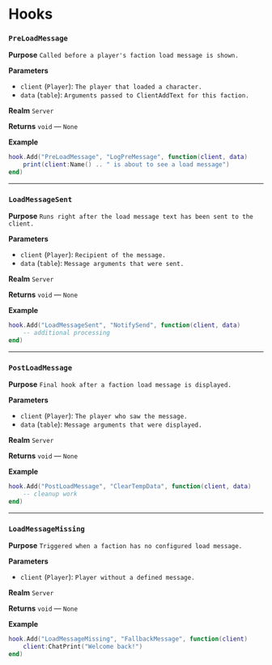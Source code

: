 # Hooks

### `PreLoadMessage`

**Purpose**
`Called before a player's faction load message is shown.`

**Parameters**

* `client` (`Player`): `The player that loaded a character.`
* `data` (`table`): `Arguments passed to ClientAddText for this faction.`

**Realm**
`Server`

**Returns**
`void` — `None`

**Example**
```lua
hook.Add("PreLoadMessage", "LogPreMessage", function(client, data)
    print(client:Name() .. " is about to see a load message")
end)
```

---

### `LoadMessageSent`

**Purpose**
`Runs right after the load message text has been sent to the client.`

**Parameters**

* `client` (`Player`): `Recipient of the message.`
* `data` (`table`): `Message arguments that were sent.`

**Realm**
`Server`

**Returns**
`void` — `None`

**Example**
```lua
hook.Add("LoadMessageSent", "NotifySend", function(client, data)
    -- additional processing
end)
```

---

### `PostLoadMessage`

**Purpose**
`Final hook after a faction load message is displayed.`

**Parameters**

* `client` (`Player`): `The player who saw the message.`
* `data` (`table`): `Message arguments that were displayed.`

**Realm**
`Server`

**Returns**
`void` — `None`

**Example**
```lua
hook.Add("PostLoadMessage", "ClearTempData", function(client, data)
    -- cleanup work
end)
```

---

### `LoadMessageMissing`

**Purpose**
`Triggered when a faction has no configured load message.`

**Parameters**

* `client` (`Player`): `Player without a defined message.`

**Realm**
`Server`

**Returns**
`void` — `None`

**Example**
```lua
hook.Add("LoadMessageMissing", "FallbackMessage", function(client)
    client:ChatPrint("Welcome back!")
end)
```
